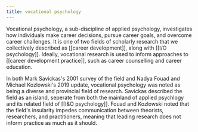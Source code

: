 ```yaml
---
title: vocational psychology
---
```


Vocational psychology, a sub-discipline of applied psychology, investigates how individuals make career decisions, pursue career goals, and overcome career challenges. It is one of two fields of scholarly research that we collectively described as [[career development]], along with [[I/O psychology]]. Ideally, vocational research is used to inform approaches to [[career development practice]], such as career counselling and career education. 

In both Mark Savickas's 2001 survey of the field and Nadya Fouad and Michael Kozlowski's 2019 update, vocational psychology was noted as being a diverse and provincial field of research. Savickas described the field as an island, seperate from both the mainland of applied psychlogy and its related field of [[I&O psychology]]. Fouad and Kozlowski noted that the field's insularity impedes communication between theorists, researchers, and practitioners, meaning that leading research does not inform practice as much as it should. 
